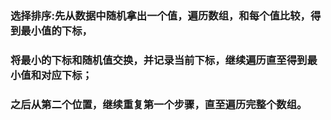### 选择排序:先从数据中随机拿出一个值，遍历数组，和每个值比较，得到最小值的下标，
### 将最小的下标和随机值交换，并记录当前下标，继续遍历直至得到最小值和对应下标；
### 之后从第二个位置，继续重复第一个步骤，直至遍历完整个数组。